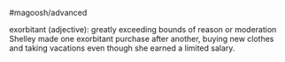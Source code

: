 #magoosh/advanced

exorbitant (adjective): greatly exceeding bounds of reason or moderation 
Shelley made one exorbitant purchase after another, buying new clothes and taking vacations even 
though she earned a limited salary. 

